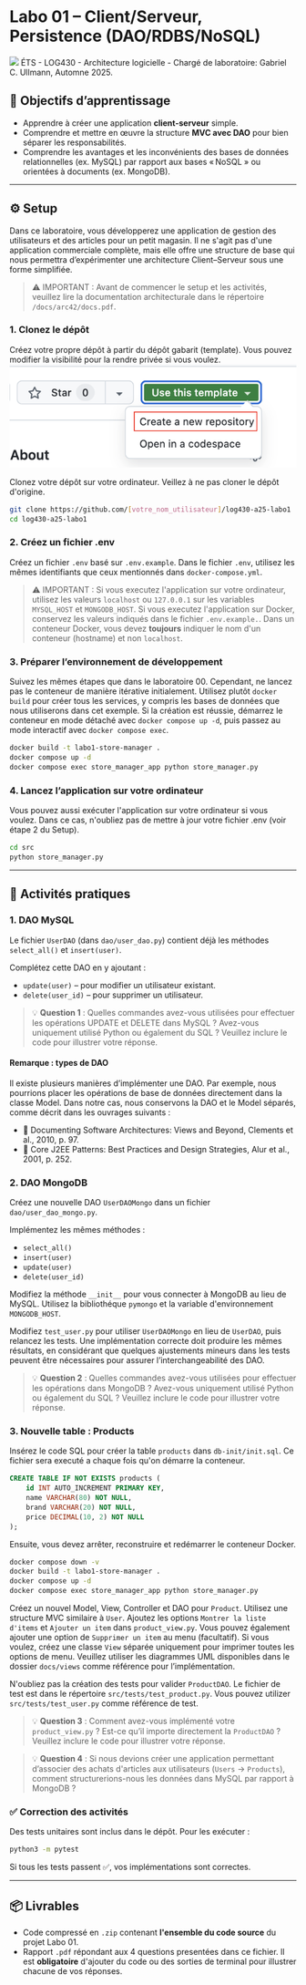 # Labo 01 – Client/Serveur, Persistence (DAO/RDBS/NoSQL)
<img src="https://upload.wikimedia.org/wikipedia/commons/2/2a/Ets_quebec_logo.png" width="250">    
ÉTS - LOG430 - Architecture logicielle - Chargé de laboratoire: Gabriel C. Ullmann, Automne 2025.    

## 🎯 Objectifs d’apprentissage

- Apprendre à créer une application **client-serveur** simple.
- Comprendre et mettre en œuvre la structure **MVC avec DAO** pour bien séparer les responsabilités.
- Comprendre les avantages et les inconvénients des bases de données relationnelles (ex. MySQL) par rapport aux bases « NoSQL » ou orientées à documents (ex. MongoDB).

--- 

## ⚙️ Setup
Dans ce laboratoire, vous développerez une application de gestion des utilisateurs et des articles pour un petit magasin. Il ne s'agit pas d'une application commerciale complète, mais elle offre une structure de base qui nous permettra d’expérimenter une architecture Client–Serveur sous une forme simplifiée.

> ⚠️ IMPORTANT : Avant de commencer le setup et les activités, veuillez lire la documentation architecturale dans le répertoire `/docs/arc42/docs.pdf`.

### 1. Clonez le dépôt
Créez votre propre dépôt à partir du dépôt gabarit (template). Vous pouvez modifier la visibilité pour la rendre privée si vous voulez.
![image](./docs/readme_images/github_template_instr.png)

Clonez votre dépôt sur votre ordinateur. Veillez à ne pas cloner le dépôt d'origine.
```bash
git clone https://github.com/[votre_nom_utilisateur]/log430-a25-labo1
cd log430-a25-labo1
```

### 2. Créez un fichier .env
Créez un fichier `.env` basé sur `.env.example`. Dans le fichier `.env`, utilisez les mêmes identifiants que ceux mentionnés dans `docker-compose.yml`.

> ⚠️ IMPORTANT : Si vous executez l'application sur votre ordinateur, utilisez les valeurs `localhost` ou `127.0.0.1` sur les variables `MYSQL_HOST` et `MONGODB_HOST`. Si vous executez l'application sur Docker, conservez les valeurs indiqués dans le fichier `.env.example.`. Dans un conteneur Docker, vous devez **toujours** indiquer le nom d'un conteneur (hostname) et non `localhost`.

### 3. Préparer l’environnement de développement
Suivez les mêmes étapes que dans le laboratoire 00. Cependant, ne lancez pas le conteneur de manière itérative initialement. Utilisez plutôt `docker build` pour créer tous les services, y compris les bases de données que nous utiliserons dans cet exemple. Si la création est réussie, démarrez le conteneur en mode détaché avec `docker compose up -d`, puis passez au mode interactif avec `docker compose exec`.
```bash
docker build -t labo1-store-manager .
docker compose up -d
docker compose exec store_manager_app python store_manager.py
```

### 4. Lancez l’application sur votre ordinateur
Vous pouvez aussi exécuter l'application sur votre ordinateur si vous voulez. Dans ce cas, n'oubliez pas de mettre à jour votre fichier .env (voir étape 2 du Setup).
```bash
cd src
python store_manager.py
```

---

## 🧪 Activités pratiques

### 1. DAO MySQL

Le fichier `UserDAO` (dans `dao/user_dao.py`) contient déjà les méthodes `select_all()` et `insert(user)`.

Complétez cette DAO en y ajoutant :
   - `update(user)` – pour modifier un utilisateur existant.
   - `delete(user_id)` – pour supprimer un utilisateur.

> 💡 **Question 1** : Quelles commandes avez-vous utilisées pour effectuer les opérations UPDATE et DELETE dans MySQL ? Avez-vous uniquement utilisé Python ou également du SQL ? Veuillez inclure le code pour illustrer votre réponse.

#### Remarque : types de DAO
Il existe plusieurs manières d’implémenter une DAO. Par exemple, nous pourrions placer les opérations de base de données directement dans la classe Model. Dans notre cas, nous conservons la DAO et le Model séparés, comme décrit dans les ouvrages suivants : 
- 📘 Documenting Software Architectures: Views and Beyond, Clements et al., 2010, p. 97.
- 📕 Core J2EE Patterns: Best Practices and Design Strategies, Alur et al., 2001, p. 252.

### 2. DAO MongoDB

Créez une nouvelle DAO `UserDAOMongo` dans un fichier `dao/user_dao_mongo.py`.

Implémentez les mêmes méthodes :
   - `select_all()`
   - `insert(user)`
   - `update(user)`
   - `delete(user_id)`

Modifiez la méthode `__init__` pour vous connecter à MongoDB au lieu de MySQL. Utilisez la bibliothéque `pymongo` et la variable d'environnement `MONGODB_HOST`.

Modifiez `test_user.py` pour utiliser `UserDAOMongo` en lieu de `UserDAO`, puis relancez les tests. Une implémentation correcte doit produire les mêmes résultats, en considérant que quelques ajustements mineurs dans les tests peuvent être nécessaires pour assurer l’interchangeabilité des DAO.

> 💡 **Question 2** : Quelles commandes avez-vous utilisées pour effectuer les opérations dans MongoDB ? Avez-vous uniquement utilisé Python ou également du SQL ? Veuillez inclure le code pour illustrer votre réponse.

### 3. Nouvelle table : Products
Insérez le code SQL pour créer la table `products` dans `db-init/init.sql`. Ce fichier sera executé a chaque fois qu'on démarre la conteneur.
```sql
CREATE TABLE IF NOT EXISTS products (
    id INT AUTO_INCREMENT PRIMARY KEY,
    name VARCHAR(80) NOT NULL,
    brand VARCHAR(20) NOT NULL,
    price DECIMAL(10, 2) NOT NULL
);
```

Ensuite, vous devez arrêter, reconstruire et redémarrer le conteneur Docker.
```bash
docker compose down -v 
docker build -t labo1-store-manager .
docker compose up -d
docker compose exec store_manager_app python store_manager.py
```

Créez un nouvel Model, View, Controller et DAO pour `Product`. Utilisez une structure MVC similaire à `User`. Ajoutez les options `Montrer la liste d'items` et `Ajouter un item` dans `product_view.py`. Vous pouvez également ajouter une option de `Supprimer un item` au menu (facultatif). Si vous voulez, créez une classe `View` séparée uniquement pour imprimer toutes les options de menu. Veuillez utiliser les diagrammes UML disponibles dans le dossier `docs/views` comme référence pour l’implémentation.

N'oubliez pas la création des tests pour valider `ProductDAO`. Le fichier de test est dans le répertoire `src/tests/test_product.py`. Vous pouvez utilizer `src/tests/test_user.py` comme référence de test.

> 💡 **Question 3** : Comment avez-vous implémenté votre `product_view.py` ? Est-ce qu’il importe directement la `ProductDAO` ? Veuillez inclure le code pour illustrer votre réponse.

> 💡 **Question 4** : Si nous devions créer une application permettant d’associer des achats d'articles aux utilisateurs (`Users` → `Products`), comment structurerions-nous les données dans MySQL par rapport à MongoDB ?


### ✅ Correction des activités

Des tests unitaires sont inclus dans le dépôt. Pour les exécuter :

```bash
python3 -m pytest
```

Si tous les tests passent ✅, vos implémentations sont correctes.

---

## 📦 Livrables

- Code compressé en `.zip` contenant **l'ensemble du code source** du projet Labo 01.
- Rapport `.pdf` répondant aux 4 questions presentées dans ce fichier. Il est **obligatoire** d'ajouter du code ou des sorties de terminal pour illustrer chacune de vos réponses.

